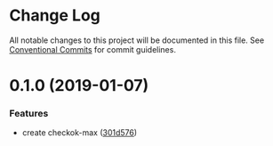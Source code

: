 # Change Log

All notable changes to this project will be documented in this file.
See [Conventional Commits](https://conventionalcommits.org) for commit guidelines.

# 0.1.0 (2019-01-07)


### Features

* create checkok-max ([301d576](https://github.com/forsigner/checkok/commit/301d576))
